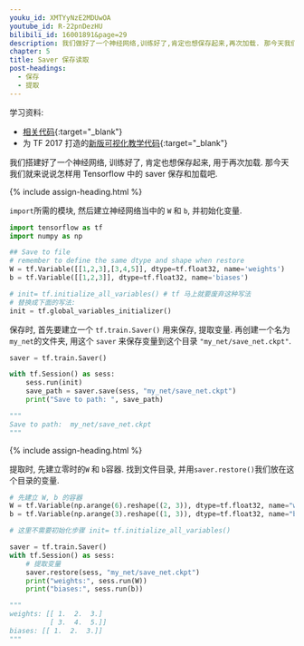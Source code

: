 ```yaml
---
youku_id: XMTYyNzE2MDUwOA
youtube_id: R-22pnDezHU
bilibili_id: 16001891&page=29
description: 我们做好了一个神经网络,训练好了,肯定也想保存起来,再次加载. 那今天我们就来说说怎样用 Tensorflow 中的 saver 保存和加载吧
chapter: 5
title: Saver 保存读取 
post-headings:
  - 保存
  - 提取
---
```



学习资料:
  * [相关代码](https://github.com/MorvanZhou/tutorials/blob/master/tensorflowTUT/tf19_saver.py){:target="_blank"}
  * 为 TF 2017 打造的[新版可视化教学代码](https://github.com/MorvanZhou/Tensorflow-Tutorial){:target="_blank"}

我们搭建好了一个神经网络, 训练好了, 肯定也想保存起来, 用于再次加载. 
那今天我们就来说说怎样用 Tensorflow 中的 saver 保存和加载吧.


{% include assign-heading.html %}

`import`所需的模块, 然后建立神经网络当中的 `W` 和 `b`, 并初始化变量.

```python
import tensorflow as tf
import numpy as np

## Save to file
# remember to define the same dtype and shape when restore
W = tf.Variable([[1,2,3],[3,4,5]], dtype=tf.float32, name='weights')
b = tf.Variable([[1,2,3]], dtype=tf.float32, name='biases')

# init= tf.initialize_all_variables() # tf 马上就要废弃这种写法
# 替换成下面的写法:
init = tf.global_variables_initializer()
```

保存时, 首先要建立一个 `tf.train.Saver()` 用来保存, 提取变量. 再创建一个名为`my_net`的文件夹, 用这个 `saver` 来保存变量到这个目录 `"my_net/save_net.ckpt"`.

```python
saver = tf.train.Saver()

with tf.Session() as sess:
    sess.run(init)
    save_path = saver.save(sess, "my_net/save_net.ckpt")
    print("Save to path: ", save_path)

"""    
Save to path:  my_net/save_net.ckpt
"""
```


{% include assign-heading.html %}

提取时, 先建立零时的`W` 和 `b`容器. 找到文件目录, 并用`saver.restore()`我们放在这个目录的变量.

```python
# 先建立 W, b 的容器
W = tf.Variable(np.arange(6).reshape((2, 3)), dtype=tf.float32, name="weights")
b = tf.Variable(np.arange(3).reshape((1, 3)), dtype=tf.float32, name="biases")

# 这里不需要初始化步骤 init= tf.initialize_all_variables()

saver = tf.train.Saver()
with tf.Session() as sess:
    # 提取变量
    saver.restore(sess, "my_net/save_net.ckpt")
    print("weights:", sess.run(W))
    print("biases:", sess.run(b))

"""
weights: [[ 1.  2.  3.]
          [ 3.  4.  5.]]
biases: [[ 1.  2.  3.]]
"""
```